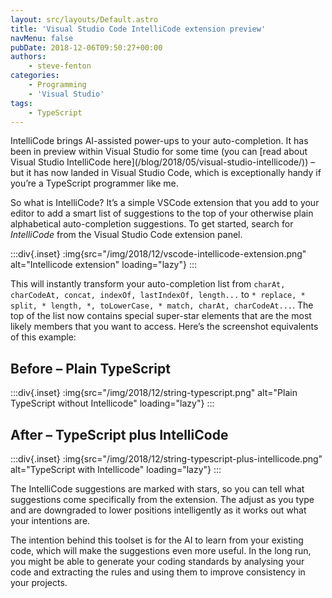 ```yaml
---
layout: src/layouts/Default.astro
title: 'Visual Studio Code IntelliCode extension preview'
navMenu: false
pubDate: 2018-12-06T09:50:27+00:00
authors:
    - steve-fenton
categories:
    - Programming
    - 'Visual Studio'
tags:
    - TypeScript
---
```


IntelliCode brings AI-assisted power-ups to your auto-completion. It has been in preview within Visual Studio for some time (you can [read about Visual Studio IntelliCode here]\(/blog/2018/05/visual-studio-intellicode/)) – but it has now landed in Visual Studio Code, which is exceptionally handy if you’re a TypeScript programmer like me.

So what is IntelliCode? It’s a simple VSCode extension that you add to your editor to add a smart list of suggestions to the top of your otherwise plain alphabetical auto-completion suggestions. To get started, search for *IntelliCode* from the Visual Studio Code extension panel.

:::div{.inset}
:img{src="/img/2018/12/vscode-intellicode-extension.png" alt="Intellicode extension" loading="lazy"}
:::

This will instantly transform your auto-completion list from `charAt, charCodeAt, concat, indexOf, lastIndexOf, length...` to `* replace, * split, * length, *, toLowerCase, * match, charAt, charCodeAt...`. The top of the list now contains special super-star elements that are the most likely members that you want to access. Here’s the screenshot equivalents of this example:

## Before – Plain TypeScript

:::div{.inset}
:img{src="/img/2018/12/string-typescript.png" alt="Plain TypeScript without Intellicode" loading="lazy"}
:::

## After – TypeScript plus IntelliCode

:::div{.inset}
:img{src="/img/2018/12/string-typescript-plus-intellicode.png" alt="TypeScript with Intellicode" loading="lazy"}
:::

The IntelliCode suggestions are marked with stars, so you can tell what suggestions come specifically from the extension. The adjust as you type and are downgraded to lower positions intelligently as it works out what your intentions are.

The intention behind this toolset is for the AI to learn from your existing code, which will make the suggestions even more useful. In the long run, you might be able to generate your coding standards by analysing your code and extracting the rules and using them to improve consistency in your projects.